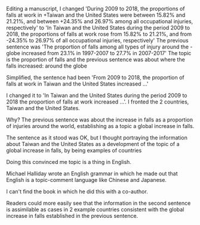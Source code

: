 Editing a manuscript, I changed 'During 2009 to 2018, the proportions of falls at work in
+Taiwan and the United States were between 15.82% and 21.21%, and between
+24.35% and 26.97% among all occupational injuries, respectively'
to 'In Taiwan and the United States during the period 2009 to 2018, the proportions of falls at work rose from 15.82% to 21.21%, and from
-24.35% to 26.97% of all occupational injuries, respectively'
The previous sentence was 'The proportion of falls among all types of injury around the
-globe increased from 23.1% in 1997-2007 to 27.7% in 2007-2017'
The topic is the proportion of falls and the previous sentence was about where the falls increased: around the globe

Simplified, the sentence had been 'From 2009 to 2018, the proportion of falls at work in Taiwan and the United States increased ...'

I changed it to 'In Taiwan and the United States during the period 2009 to 2018 the proportion of falls at work increased ...'. I fronted the 2 countries, Taiwan and the United States.

Why? The previous sentence was about the increase in falls as a proportion of injuries around the world, establishing as a topic a global increase in falls. 

The sentence as it stood was OK, but I thought portraying the information about Taiwan and the United States as a development of the topic of a global increase in falls, by being examples of countries 

Doing this convinced me topic is a thing in English.

Michael Halliday wrote an English grammar in which he made out that English is a topic-comment language like Chinese and Japanese.

 I can't find the book in which he did this with a co-author.

 Readers could more easily see that the information in the second sentence is assimilable as cases in 2 example countries consistent with the global increase in falls established in the previous sentence.
